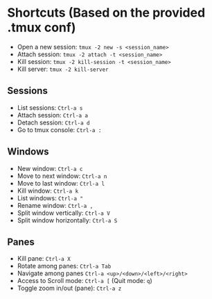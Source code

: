 # Shortcuts (Based on the provided .tmux conf)

* Open a new session: `tmux -2 new -s <session_name>`
* Attach session: `tmux -2 attach -t <session_name>`
* Kill session: `tmux -2 kill-session -t <session_name>`
* Kill server: `tmux -2 kill-server`

## Sessions
* List sessions: `Ctrl-a s`
* Attach session: `Ctrl-a a`
* Detach session: `Ctrl-a d`
* Go to tmux console: `Ctrl-a :`

## Windows
* New window: `Ctrl-a c`
* Move to next window: `Ctrl-a n`
* Move to last window: `Ctrl-a l`
* Kill window: `Ctrl-a k`
* List windows: `Ctrl-a "`
* Rename window: `Ctrl-a ,`
* Split window vertically: `Ctrl-a V`
* Split window horizontally: `Ctrl-a S`

## Panes
* Kill pane: `Ctrl-a X`
* Rotate among panes: `Ctrl-a Tab`
* Navigate among panes `Ctrl-a <up>/<down>/<left>/<right>`
* Access to Scroll mode: `Ctrl-a [` (Quit mode: `q`)
* Toggle zoom in/out (pane): `Ctrl-a z`
